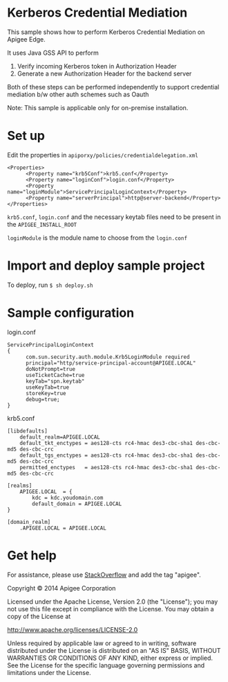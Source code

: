 # Kerberos Credential Mediation

This sample shows how to perform Kerberos Credential Mediation on Apigee Edge.
 
It uses Java GSS API to perform

1. Verify incoming Kerberos token in Authorization Header
2. Generate a new Authorization Header for the backend server

Both of these steps can be performed independently to support credential mediation b/w other auth schemes such as Oauth

Note: This sample is applicable only for on-premise installation.

# Set up

Edit the properties in ```apiporxy/policies/credentialdelegation.xml``` 

```
<Properties>
      <Property name="krb5Conf">krb5.conf</Property>
      <Property name="loginConf">login.conf</Property>
      <Property name="loginModule">ServicePrincipalLoginContext</Property>
      <Property name="serverPrincipal">http@server-backend</Property>
</Properties>  
```
```krb5.conf```, ```login.conf``` and the necessary keytab files need to be present in the ```APIGEE_INSTALL_ROOT```

```loginModule``` is the module name to choose from the ```login.conf```

# Import and deploy sample project

To deploy, run `$ sh deploy.sh`


# Sample configuration

login.conf

```
ServicePrincipalLoginContext
{
      com.sun.security.auth.module.Krb5LoginModule required 
      principal="http/service-principal-account@APIGEE.LOCAL" 
      doNotPrompt=true
      useTicketCache=true   
      keyTab="spn.keytab"
      useKeyTab=true
      storeKey=true
      debug=true;      
}
```

krb5.conf

```
[libdefaults]
    default_realm=APIGEE.LOCAL
    default_tkt_enctypes = aes128-cts rc4-hmac des3-cbc-sha1 des-cbc-md5 des-cbc-crc
    default_tgs_enctypes = aes128-cts rc4-hmac des3-cbc-sha1 des-cbc-md5 des-cbc-crc
    permitted_enctypes   = aes128-cts rc4-hmac des3-cbc-sha1 des-cbc-md5 des-cbc-crc

[realms]
    APIGEE.LOCAL  = {
        kdc = kdc.youdomain.com 
        default_domain = APIGEE.LOCAL
}

[domain_realm]
    .APIGEE.LOCAL = APIGEE.LOCAL 
 ```
    

# Get help

For assistance, please use [StackOverflow](http://stackoverflow.com/tags/apigee) and add the tag "apigee".

Copyright © 2014 Apigee Corporation

Licensed under the Apache License, Version 2.0 (the "License"); you may not use
this file except in compliance with the License. You may obtain a copy
of the License at

http://www.apache.org/licenses/LICENSE-2.0

Unless required by applicable law or agreed to in writing, software
distributed under the License is distributed on an "AS IS" BASIS,
WITHOUT WARRANTIES OR CONDITIONS OF ANY KIND, either express or implied.
See the License for the specific language governing permissions and
limitations under the License.
